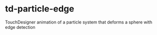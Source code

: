 # td-particle-edge
TouchDesigner animation of a particle system that deforms a sphere with edge detection
